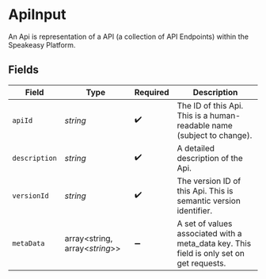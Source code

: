 # ApiInput

An Api is representation of a API (a collection of API Endpoints) within the Speakeasy Platform.


## Fields

| Field                                                                                    | Type                                                                                     | Required                                                                                 | Description                                                                              |
| ---------------------------------------------------------------------------------------- | ---------------------------------------------------------------------------------------- | ---------------------------------------------------------------------------------------- | ---------------------------------------------------------------------------------------- |
| `apiId`                                                                                  | *string*                                                                                 | :heavy_check_mark:                                                                       | The ID of this Api. This is a human-readable name (subject to change).                   |
| `description`                                                                            | *string*                                                                                 | :heavy_check_mark:                                                                       | A detailed description of the Api.                                                       |
| `versionId`                                                                              | *string*                                                                                 | :heavy_check_mark:                                                                       | The version ID of this Api. This is semantic version identifier.                         |
| `metaData`                                                                               | array<string, array<*string*>>                                                           | :heavy_minus_sign:                                                                       | A set of values associated with a meta_data key. This field is only set on get requests. |